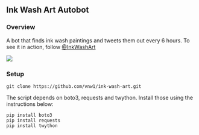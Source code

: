 ## Ink Wash Art Autobot

### Overview

A bot that finds ink wash paintings and tweets them out every 6 hours.
To see it in action, follow [@InkWashArt](https://twitter.com/InkWashArt)

![](https://i.imgur.com/kXufACo.png)

### Setup
```
git clone https://github.com/vnw1/ink-wash-art.git
```
The script depends on boto3, requests and twython. Install those using the instructions below:

```
pip install boto3
pip install requests
pip install twython
```
